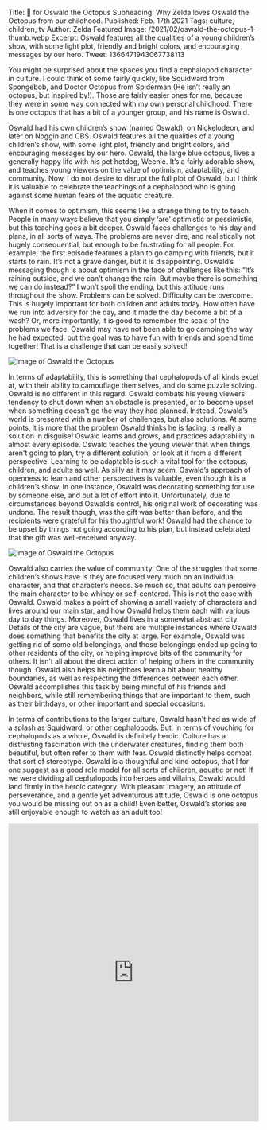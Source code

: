 Title: 🥰 for Oswald the Octopus
Subheading: Why Zelda loves Oswald the Octopus from our childhood.
Published: Feb. 17th 2021
Tags: culture, children, tv
Author: Zelda
Featured Image: /2021/02/oswald-the-octopus-1-thumb.webp
Excerpt: Oswald features all the qualities of a young children’s show, with some light plot, friendly and bright colors, and encouraging messages by our hero.
Tweet: 1366471943067738113


You might be surprised about the spaces you find a cephalopod character in culture. I could think of some fairly quickly, like Squidward from Spongebob, and Doctor Octopus from Spiderman (He isn’t really an octopus, but inspired by!). Those are fairly easier ones for me, because they were in some way connected with my own personal childhood. There is one octopus that has a bit of a younger group, and his name is Oswald. 

Oswald had his own children’s show (named Oswald), on Nickelodeon, and later on Noggin and CBS. Oswald features all the qualities of a young children’s show, with some light plot, friendly and bright colors, and encouraging messages by our hero. Oswald, the large blue octopus, lives a generally happy life with his pet hotdog, Weenie. It’s a fairly adorable show, and teaches young viewers on the value of optimism, adaptability, and community. Now, I do not desire to disrupt the full plot of Oswald, but I think it is valuable to celebrate the teachings of a cephalopod who is going against some human fears of the aquatic creature.

When it comes to optimism, this seems like a strange thing to try to teach. People in many ways believe that you simply ‘are’ optimistic or pessimistic, but this teaching goes a bit deeper. Oswald faces challenges to his day and plans, in all sorts of ways. The problems are never dire, and realistically not hugely consequential, but enough to be frustrating for all people. For example, the first episode features a plan to go camping with friends, but it starts to rain. It’s not a grave danger, but it is disappointing. Oswald’s messaging though is about optimism in the face of challenges like this: “It’s raining outside, and we can’t change the rain. But maybe there is something we can do instead?” I won’t spoil the ending, but this attitude runs throughout the show. Problems can be solved. Difficulty can be overcome. This is hugely important for both children and adults today. How often have we run into adversity for the day, and it made the day become a bit of a wash? Or, more importantly, it is good to remember the scale of the problems we face. Oswald may have not been able to go camping the way he had expected, but the goal was to have fun with friends and spend time together! That is a challenge that can be easily solved!

![Image of Oswald the Octopus](/2021/02/oswald-the-octopus-2-1200.webp)

In terms of adaptability, this is something that cephalopods of all kinds excel at, with their ability to camouflage themselves, and do some puzzle solving. Oswald is no different in this regard. Oswald combats his young viewers tendency to shut down when an obstacle is presented, or to become upset when something doesn't go the way they had planned. Instead, Oswald’s world is presented with a number of challenges, but also solutions. At some points, it is more that the problem Oswald thinks he is facing, is really a solution in disguise! Oswald learns and grows, and practices adaptability in almost every episode. Oswald teaches the young viewer that when things aren't going to plan, try a different solution, or look at it from a different perspective. Learning to be adaptable is such a vital tool for the octopus, children, and adults as well. As silly as it may seem, Oswald’s approach of openness to learn and other perspectives is valuable, even though it is a children’s show. In one instance, Oswald was decorating something for use by someone else, and put a lot of effort into it. Unfortunately, due to circumstances beyond Oswald’s control, his original work of decorating was undone. The result though, was the gift was better than before, and the recipients were grateful for his thoughtful work! Oswald had the chance to be upset by things not going according to his plan, but instead celebrated that the gift was well-received anyway.

![Image of Oswald the Octopus](/2021/02/oswald-the-octopus-3-1200.webp)

Oswald also carries the value of community. One of the struggles that some children’s shows have is they are focused very much on an individual character, and that character’s needs. So much so, that adults can perceive the main character to be whiney or self-centered. This is not the case with Oswald. Oswald makes a point of showing a small variety of characters and lives around our main star, and how Oswald helps them each with various day to day things. Moreover, Oswald lives in a somewhat abstract city. Details of the city are vague, but there are multiple instances where Oswald does something that benefits the city at large. For example, Oswald was getting rid of some old belongings, and those belongings ended up going to other residents of the city, or helping improve bits of the community for others. It isn’t all about the direct action of helping others in the community though. Oswald also helps his neighbors learn a bit about healthy boundaries, as well as respecting the differences between each other. Oswald accomplishes this task by being mindful of his friends and neighbors, while still remembering things that are important to them, such as their birthdays, or other important and special occasions.
	
In terms of contributions to the larger culture, Oswald hasn't had as wide of a splash as Squidward, or other cephalopods. But, in terms of vouching for cephalopods as a whole, Oswald is definitely heroic. Culture has a distrusting fascination with the underwater creatures, finding them both beautiful, but often refer to them with fear. Oswald distinctly helps combat that sort of stereotype. Oswald is a thoughtful and kind octopus, that I for one suggest as a good role model for all sorts of children, aquatic or not! If we were dividing all cephalopods into heroes and villains, Oswald would land firmly in the heroic category. With pleasant imagery, an attitude of perseverance, and a gentle yet adventurous attitude, Oswald is one octopus you would be missing out on as a child! Even better, Oswald’s stories are still enjoyable enough to watch as an adult too!

<iframe width="100%" height="600" src="https://www.youtube.com/embed/xGghKn4xLyA" frameborder="0" allow="accelerometer; autoplay; clipboard-write; encrypted-media; gyroscope; picture-in-picture" allowfullscreen></iframe>
